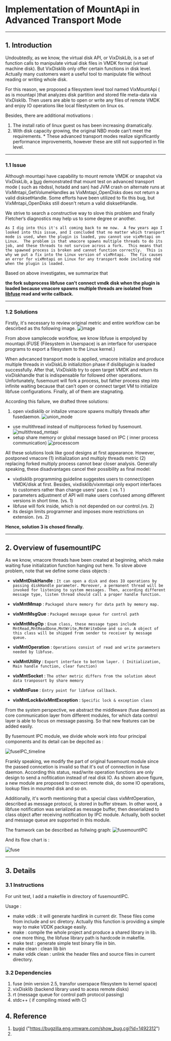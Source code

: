 Implementation of MountApi in Advanced Transport Mode
====
----
## 1. Introduction
Undoubtedly, as we know, the virtual disk API, or VixDiskLib, is a set of function calls to manipulate virtual disk files in VMDK format (virtual machine disk). But VixDisklib only offer certain functions in disk level. Actually many customers want a useful tool to manipulate file without reading or writing whole disk. 

For this reason, we proposed a filesystem level tool named VixMountApi ( as is mountapi )that analyzes disk partition and stored file meta-data via VixDisklib. Then users are able to open or write any files of remote VMDK and enjoy IO operations like local filestystem on linux os.   

Besides, there are additional motivations :

1. The install ratio of linux guest os has been increasing dramatically.
2.  With disk capacity growing, the original NBD mode can’t meet the requirements.  * These advanced transport modes realize significantly performance improvements, however these are still not supported in file level.

----
   
### 1.1 Issue

Although mountapi have capability to mount remote VMDK or snapshot via VixDiskLib, 
a [bug][bugid] demonstrated that mount test on advanced transport mode ( such as nbdssl, hotadd and san) had JVM crash on alternate runs at VixMntapi_GetVolumeHandles as VixMntapi_OpenDisks does not return a valid disksetHandle. Some efforts have been utilized to fix this bug, but VixMntapi_OpenDisks still doesn't return a valid disksetHandle. 

We strive to search a constructive way to slove this problem and finally  Fletcher‘s diagnostics may help us to some degree or another.
	
	As I dig into this it's all coming back to me now.  A few years ago I looked into this issue, and I concluded that no matter which transport mode is used, when the plugin is loaded, you cannot use vixMntapi on Linux.  The problem is that vmacore spawns multiple threads to do its job, and these threads to not survive across a fork.  This means that the spawned process is broken and cannot function correctly.  This is why we put a fix into the Linux version of vixMntapi.  The fix causes an error for vixMntapi on Linux for any transport mode including nbd when the plugin is loaded.
	
Based on above investigates, we summarize that 

**the fork subprocess libfuse can't connect vmdk disk when the plugin is loaded because vmacore spawns multiple threads are isolated from [libfuse][libfuse] read and write callback.**

----  
### 1.2 Solutions
Firstly, it's necessary to review original metric and 
entire workflow can be descirbed as ths following image.
![image](asset/mntapi.png)

From above samplecode workflow, we know libfuse is empolyed by mountapi.(FUSE (Filesystem in Userspace) is an interface for userspace programs to export a filesystem to the Linux kernel.)  

When advcanced transport mode is applied, vmacore initialize and 
produce multiple threads in vixDiskLib initializition phase 
if dislibplugin is loaded successfully. 
After that, VixDisklib try to open target VMDK and return its vixDiskhandle 
that is indispensable for followed other operations. 
Unfortunately, fusemount will fork a process, 
but father process step into infinite waiting 
because that can't open or connect target VM to initialize libfuse configurations. 
Finally, all of them are stagnating.

According this failure, we drafted three solutions:

1.  open vixdisklib or initalize vmacore spawns multiply threads after fusedaemon. ![union_mode](asset/union_mode.png)
*   use multithread instead of multiprocess forked by fusemount. ![multithread_mntapi](asset/multithread.png)
*   setup share memory or global message based on IPC ( inner process communication) ![processcom](asset/process_com.png)


All these solutions look like good designs at first appearance. 
However, postponed vmacore (1) initialization and multiply threads metric (2) 
replacing forked multiply process cannot bear closer analysis. Generally speaking, these disadvantages cancel their possibility as final model:

* vixdisklib programming guideline suggestes users to connect/open VMDK/disk at first. Besides, vixdisklib/vixmntapi only export interfaces to customers rather than change users' pace. ( vs. 1 )
* parameters adjustment of API will make users confused among different versions in short time. (vs. 1)
* libfuse will fork inside, which is not depended on our control.(vs. 2)
* its design limits programmer and imposes more restrictions on extension. (vs. 2)
  
**Hence, solution 3 is chosed finnally.**

---
## 2. Overview of fusemountIPC
As we know, vmacore threads have been created at beginning, 
which make waiting fuse initialization function hanging out here.
To slove above problem, note that we define some class objects :

+ **vixMntDiskHandle** : `It can open a disk and does IO operations by passing diskHandle parameter.
Moreover, a permanent thread will be invoked for listening to system messages.
Then, according different message type, listen thread should call a proper handle function.`
+ **vixMntMmap** : `Packaged share memory for data path by memory map.`
+ **vixMntMsgQue** : `Packaged message queue for control path`
	
+ **vixMntMsgOp** : `Enum class, these message types include MntRead,MntReadDone,MntWrite,MntWriteDone and so on.
	A object of this class will be shipped from sender to receiver by message queue. ` 
	
+ **vixMntOperation** : `Operations consist of read and write parameters needed by libfuse.`
 
+ **vixMntUtility** : `Export interface to bottom layer. ( Initialization, Main handle function, clear function)`

+ **vixMntSocket** : `The other metric differs from the solution about data tranposort by share memory`

+ **vixMntFuse** : `Entry point for libfuse callback.`

+ **vixMntLock&vixMntException** : `Specific lock & exception class`


From the system perspective,
we abstract the middleware (fuse daemon)  as core communication layer  from 
different modules, for which data control layer is able to focus on message 
passing. So that new features can be added easily.

By fusemount IPC module, we divide whole work into four principal components
and its detail can be depcited as  :


![fuseIPC_timeline](asset/fuseIPC_timeline.png)	

Frankly speaking, we modify the part of original fusemount module since the passed conncetion is invalid so that it's out of connection in fuse daemon. According this status, read/write operation functions are only design to send a nofitication instead of real disk IO. As shown above figure, a new module are proposed to connect remote disk, do some IO operations, lookup files in mounted disk and so on. 

Additionally, it's worth mentioning that a special class vixMntOperation,
described as message protocol, is stored in buffer stream. In other word,
a libfuse notification was serialized  as message buffer,
then deserialized to class object after receiving notification by IPC module.
Actually, both socket and message queue are supported in this module. 

The framwork can be described as follwing graph:
![fusemountIPC](asset/fusemountIPC.png)

And its flow chart is :

![fuse](asset/fuse.png)

-----
## 3. Details
### 3.1 Instructions
For unit test, I add a makefile in directory of fusemountIPC.

Usage :

+ make vddk : it will generate hardlink in current dir. These files come from
  include and src diretory. Actually this function is providing a simple way to
  make VDDK package easily.
+ make : compile the whole project and produce a shared library in lib.
  one more thing, the libfuse library path is
  hardcode in makefile.
+ make test : generate simple test binary file in bin.
+ make clean : clean lib bin
+ make vddk clean : unlink the header files and source files in current
  directory.

### 3.2 Dependencies
1. fuse (min version 2.5, transfor userspace filesystem to kernel space)
2. vixDisklib (backend library used to acess remote disks)
3. rt (message queue for control path protocol passing)
4. stdc++ ( if compiling mixed with C)


## 4. Reference 
1.  [bugid] ("https://bugzilla.eng.vmware.com/show_bug.cgi?id=1492312") 
2.  [libfuse]: https://github.com/libfuse/libfuse
[bugid]: https://bugzilla.eng.vmware.com/show_bug.cgi?id=1492312 "mntapibug"
[libfuse]: https://github.com/libfuse/libfuse

